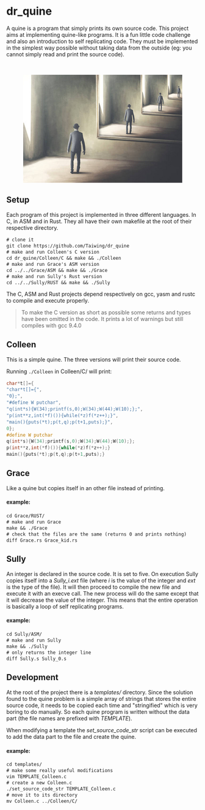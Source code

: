 # dr\_quine

A quine is a program that simply prints its own source code. This project
aims at implementing quine-like programs. It is a fun little code
challenge and also an introduction to self replicating code. They must be
implemented in the simplest way possible without taking data from the
outside (eg: you cannot simply read and print the source code).

<br />
<p align="center">
  <img src="https://github.com/Taiwing/dr_quine/blob/master/resources/infinite_mirrors.png?raw=true" alt="infinite mirrors"/>
</p>

## Setup

Each program of this project is implemented in three different languages.
In C, in ASM and in Rust. They all have their own makefile at the root of
their respective directory.

```shell
# clone it
git clone https://github.com/Taiwing/dr_quine
# make and run Colleen's C version
cd dr_quine/Colleen/C && make && ./Colleen
# make and run Grace's ASM version
cd ../../Grace/ASM && make && ./Grace
# make and run Sully's Rust version
cd ../../Sully/RUST && make && ./Sully
```

The C, ASM and Rust projects depend respectively on gcc, yasm and rustc
to compile and execute properly.

> To make the C version as short as possible some returns and types have been
> omitted in the code. It prints a lot of warnings but still compiles with gcc
> 9.4.0

## Colleen

This is a simple quine. The three versions will print their source code.

Running `./Colleen` in Colleen/C/ will print:

```C
char*t[]={
"char*t[]={",
"0};",
"#define W putchar",
"q(int*s){W(34);printf(s,0);W(34);W(44);W(10);};",
"p(int**z,int(*f)()){while(*z)f(*z++);}",
"main(){puts(*t);p(t,q);p(t+1,puts);}",
0};
#define W putchar
q(int*s){W(34);printf(s,0);W(34);W(44);W(10);};
p(int**z,int(*f)()){while(*z)f(*z++);}
main(){puts(*t);p(t,q);p(t+1,puts);}
```

## Grace

Like a quine but copies itself in an other file instead of printing.

#### example:

```shell
cd Grace/RUST/
# make and run Grace
make && ./Grace
# check that the files are the same (returns 0 and prints nothing)
diff Grace.rs Grace_kid.rs
```

## Sully

An integer is declared in the source code. It is set to five. On execution
Sully copies itself into a *Sully\_i.ext* file (where *i* is the value of
the integer and *ext* is the type of the file). It will then proceed to
compile the new file and execute it with an execve call. The new process
will do the same except that it will decrease the value of the integer.
This means that the entire operation is basically a loop of self
replicating programs.

#### example:

```shell
cd Sully/ASM/
# make and run Sully
make && ./Sully
# only returns the integer line
diff Sully.s Sully_0.s
```

## Development

At the root of the project there is a *templates/* directory. Since the
solution found to the quine problem is a simple array of strings that
stores the entire source code, it needs to be copied each time and
"stringified" which is very boring to do manually. So each quine
program is written without the data part (the file names are prefixed
with *TEMPLATE*).

When modifying a template the *set_source_code_str* script can be
executed to add the data part to the file and create the quine.

#### example:

```shell
cd templates/
# make some really useful modifications
vim TEMPLATE_Colleen.c
# create a new Colleen.c
./set_source_code_str TEMPLATE_Colleen.c
# move it to its directory
mv Colleen.c ../Colleen/C/
```
